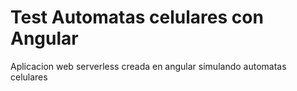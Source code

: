 Test Automatas celulares con Angular
=======
Aplicacion  web serverless creada en angular simulando automatas celulares
